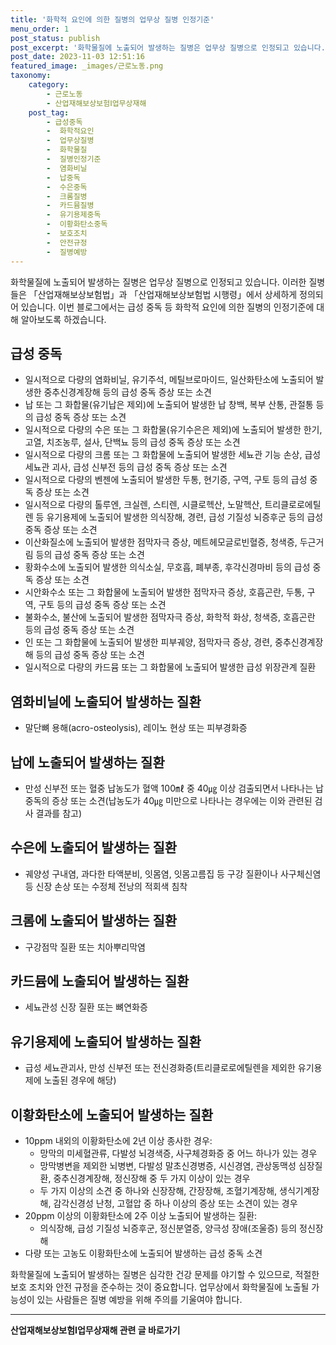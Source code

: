 ```yaml
---
title: '화학적 요인에 의한 질병의 업무상 질병 인정기준'
menu_order: 1
post_status: publish
post_excerpt: '화학물질에 노출되어 발생하는 질병은 업무상 질병으로 인정되고 있습니다. 이러한 질병들은  산업재해보상보험법 과  산업재해보상보험법 시행령 에서 상세하게 정의되어 있습니다. 이번 블로그에서는 급성 중독 등 화학적 요인에 의한 질병의 인정기준에 대해 알아보도록 하겠습니다.'
post_date: 2023-11-03 12:51:16
featured_image: _images/근로노동.png
taxonomy:
    category:
        - 근로노동
        - 산업재해보상보험Ⅰ업무상재해
    post_tag:
        - 급성중독
        -  화학적요인
        -  업무상질병
        -  화학물질
        -  질병인정기준
        -  염화비닐
        -  납중독
        -  수은중독
        -  크롬질병
        -  카드뮴질병
        -  유기용제중독
        -  이황화탄소중독
        -  보호조치
        -  안전규정
        -  질병예방
---
```



화학물질에 노출되어 발생하는 질병은 업무상 질병으로 인정되고 있습니다. 이러한 질병들은 「산업재해보상보험법」과 「산업재해보상보험법 시행령」에서 상세하게 정의되어 있습니다. 이번 블로그에서는 급성 중독 등 화학적 요인에 의한 질병의 인정기준에 대해 알아보도록 하겠습니다.

## 급성 중독

- 일시적으로 다량의 염화비닐, 유기주석, 메틸브로마이드, 일산화탄소에 노출되어 발생한 중추신경계장해 등의 급성 중독 증상 또는 소견
- 납 또는 그 화합물(유기납은 제외)에 노출되어 발생한 납 창백, 복부 산통, 관절통 등의 급성 중독 증상 또는 소견
- 일시적으로 다량의 수은 또는 그 화합물(유기수은은 제외)에 노출되어 발생한 한기, 고열, 치조농루, 설사, 단백뇨 등의 급성 중독 증상 또는 소견
- 일시적으로 다량의 크롬 또는 그 화합물에 노출되어 발생한 세뇨관 기능 손상, 급성 세뇨관 괴사, 급성 신부전 등의 급성 중독 증상 또는 소견
- 일시적으로 다량의 벤젠에 노출되어 발생한 두통, 현기증, 구역, 구토 등의 급성 중독 증상 또는 소견
- 일시적으로 다량의 톨루엔, 크실렌, 스티렌, 시클로헥산, 노말헥산, 트리클로로에틸렌 등 유기용제에 노출되어 발생한 의식장해, 경련, 급성 기질성 뇌증후군 등의 급성 중독 증상 또는 소견
- 이산화질소에 노출되어 발생한 점막자극 증상, 메트헤모글로빈혈증, 청색증, 두근거림 등의 급성 중독 증상 또는 소견
- 황화수소에 노출되어 발생한 의식소실, 무호흡, 폐부종, 후각신경마비 등의 급성 중독 증상 또는 소견
- 시안화수소 또는 그 화합물에 노출되어 발생한 점막자극 증상, 호흡곤란, 두통, 구역, 구토 등의 급성 중독 증상 또는 소견
- 불화수소, 불산에 노출되어 발생한 점막자극 증상, 화학적 화상, 청색증, 호흡곤란 등의 급성 중독 증상 또는 소견
- 인 또는 그 화합물에 노출되어 발생한 피부궤양, 점막자극 증상, 경련, 중추신경계장해 등의 급성 중독 증상 또는 소견
- 일시적으로 다량의 카드뮴 또는 그 화합물에 노출되어 발생한 급성 위장관계 질환

## 염화비닐에 노출되어 발생하는 질환

- 말단뼈 용해(acro-osteolysis), 레이노 현상 또는 피부경화증

## 납에 노출되어 발생하는 질환

- 만성 신부전 또는 혈중 납농도가 혈액 100㎖ 중 40㎍ 이상 검출되면서 나타나는 납중독의 증상 또는 소견(납농도가 40㎍ 미만으로 나타나는 경우에는 이와 관련된 검사 결과를 참고)

## 수은에 노출되어 발생하는 질환

- 궤양성 구내염, 과다한 타액분비, 잇몸염, 잇몸고름집 등 구강 질환이나 사구체신염 등 신장 손상 또는 수정체 전낭의 적회색 침착

## 크롬에 노출되어 발생하는 질환

- 구강점막 질환 또는 치아뿌리막염

## 카드뮴에 노출되어 발생하는 질환

- 세뇨관성 신장 질환 또는 뼈연화증

## 유기용제에 노출되어 발생하는 질환

- 급성 세뇨관괴사, 만성 신부전 또는 전신경화증(트리클로로에틸렌을 제외한 유기용제에 노출된 경우에 해당)

## 이황화탄소에 노출되어 발생하는 질환

- 10ppm 내외의 이황화탄소에 2년 이상 종사한 경우:
  - 망막의 미세혈관류, 다발성 뇌경색증, 사구체경화증 중 어느 하나가 있는 경우
  - 망막병변을 제외한 뇌병변, 다발성 말초신경병증, 시신경염, 관상동맥성 심장질환, 중추신경계장해, 정신장해 중 두 가지 이상이 있는 경우
  - 두 가지 이상의 소견 중 하나와 신장장해, 간장장해, 조혈기계장해, 생식기계장해, 감각신경성 난청, 고혈압 중 하나 이상의 증상 또는 소견이 있는 경우
- 20ppm 이상의 이황화탄소에 2주 이상 노출되어 발생하는 질환:
  - 의식장해, 급성 기질성 뇌증후군, 정신분열증, 양극성 장애(조울증) 등의 정신장해
- 다량 또는 고농도 이황화탄소에 노출되어 발생하는 급성 중독 소견

화학물질에 노출되어 발생하는 질병은 심각한 건강 문제를 야기할 수 있으므로, 적절한 보호 조치와 안전 규정을 준수하는 것이 중요합니다. 업무상에서 화학물질에 노출될 가능성이 있는 사람들은 질병 예방을 위해 주의를 기울여야 합니다.
<!-- wp:separator -->
<hr class="wp-block-separator has-alpha-channel-opacity"/>
<!-- /wp:separator -->

<!-- wp:group {"backgroundColor":"base","layout":{"type":"constrained"}} -->
<div class="wp-block-group has-base-background-color has-background"><!-- wp:paragraph {"align":"center","fontSize":"medium"} -->
<p class="has-text-align-center has-large-font-size"><strong>산업재해보상보험Ⅰ업무상재해 관련 글 바로가기</strong></p>
<!-- /wp:paragraph -->


<!-- wp:latest-posts
{"categories":[{"id":10860,"count":19,"description":"","link":"https://uknowlaw.com/category/%ec%82%b0%ec%97%85%ec%9e%ac%ed%95%b4%eb%b3%b4%ec%83%81%eb%b3%b4%ed%97%98%e2%85%b0%ec%97%85%eb%ac%b4%ec%83%81%ec%9e%ac%ed%95%b4/","name":"산업재해보상보험Ⅰ업무상재해","slug":"산업재해보상보험Ⅰ업무상재해","taxonomy":"category","parent":0,"meta":[],"_links":{"self":[{"href":"https://uknowlaw.com/wp-json/wp/v2/categories/10860"}],"collection":[{"href":"https://uknowlaw.com/wp-json/wp/v2/categories"}],"about":[{"href":"https://uknowlaw.com/wp-json/wp/v2/taxonomies/category"}],"wp:post_type":[{"href":"https://uknowlaw.com/wp-json/wp/v2/posts?categories=10860"}],"curies":[{"name":"wp","href":"https://api.w.org/{rel}","templated":true}]}}],"postsToShow":100,"excerptLength":28,"postLayout":"grid","columns":2,"featuredImageAlign":"left","featuredImageSizeSlug":"large","fontSize":"small"} /--></div>
<!-- /wp:group -->